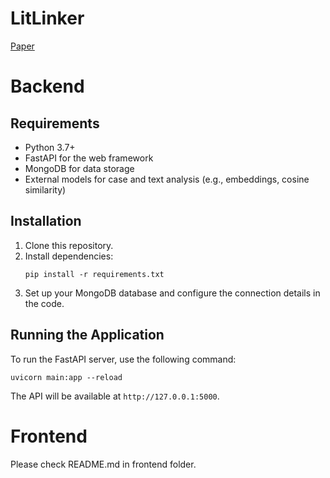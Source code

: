 # LitLinker
[Paper](https://arxiv.org/pdf/2502.16097)

# Backend
## Requirements

- Python 3.7+
- FastAPI for the web framework
- MongoDB for data storage
- External models for case and text analysis (e.g., embeddings, cosine similarity)

## Installation

1. Clone this repository.
2. Install dependencies:
   ```
   pip install -r requirements.txt
   ```
3. Set up your MongoDB database and configure the connection details in the code.

## Running the Application

To run the FastAPI server, use the following command:
```
uvicorn main:app --reload
```

The API will be available at `http://127.0.0.1:5000`.

# Frontend
Please check README.md in frontend folder.
